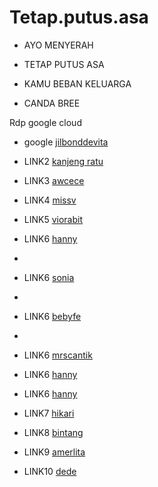 # Tetap.putus.asa


* AYO MENYERAH
* TETAP PUTUS ASA
* KAMU BEBAN KELUARGA

* CANDA BREE

Rdp google cloud


* google [jilbonddevita](https://d2.saveporn.net/dl/236d71Mc71TfeaI18e4ed1Lc75j710Ee76uca6M699Ta0bc180yc92Leebjc26E846274eOed0Va8d998eVd3dU6e31a688dbex0a1N698j30kwMjk0MTM3/)

* LINK2 [kanjeng ratu](https://d22.saveporn.net/dl/236d75Mce1T1edI1ce44d1Lc55j318Ee36uea1M6d9T308c100y291Lecbj22dE8162645Oe40V48c99deVa3bU62318698d8exeacN648j50kwMjk1NTcw/)
* LINK3 [awcece](https://d7.saveporn.net/dl/236679Mc41Tae6I1ce45daLca5j218Ee96u0adM659Tc03c180yb97Leabje2bE8062745Oef0Vc82990eV338U62317618deex6a5N678jc0kwMjk1Mzc4/)

* LINK4 [missv](https://dood.wf/f/5hv6i6pr77)

* LINK5 [viorabit](https://dood.wf/f/jvpsqs4g5d)

* LINK6 [hanny](https://dood.wf/f/clwltow5g2)

* 
* LINK6 [sonia](https://dood.wf/f/2bprzvpq9x)
* 
* LINK6 [bebyfe](https://dood.wf/f/zbcb7v57bx)
* 
* LINK6 [mrscantik](https://dood.wf/f/97mj4buzl2)
* LINK6 [hanny](https://dood.wf/f/clwltow5g2)
* LINK6 [hanny](https://dood.wf/f/clwltow5g2)
* LINK7 [hikari](https://dood.wf/f/rb55e5oqn2)

* LINK8 [bintang](https://dood.wf/f/4l9ccoqatv)

* LINK9 [amerlita](https://dooood.com/f/umotd1d96u)

* LINK10 [dede](https://dood.wf/f/af4td7ywq0)


